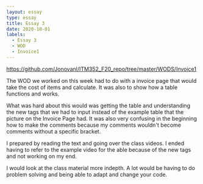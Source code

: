 ```yaml
---
layout: essay
type: essay
title: Essay 3
date: 2020-10-01
labels:
  - Essay 3
  - WOD
  - Invoice1
---
```

https://github.com/Jonovanl/ITM352_F20_repo/tree/master/WODS/Invoice1

The WOD we worked on this week had to do with a invoice page that would take the cost of items and calculate. It was also to show how a table functions and works.

What was hard about this would was getting the table and understanding the new tags that we had to input instead of the example table that the picture on the Invoice 
Page had. It was also very confusing in the beginning how to make the comments because my comments wouldn't become comments without a specific bracket.

I prepared by reading the text and going over the class videos. I ended having to refer to the example video for the able because of the new tags and not working on my 
end.

I would look at the class material more indepth. A lot would be having to do problem solving and being able to adapt and change your code.
